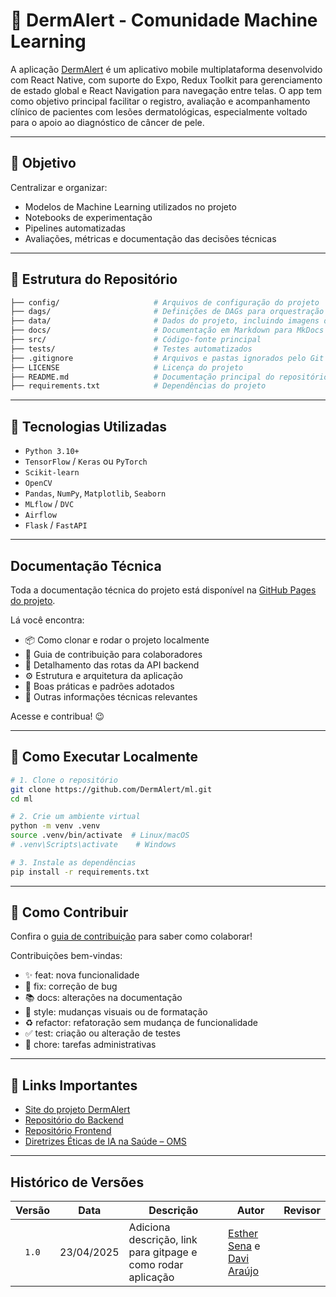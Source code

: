 
# 🤖 DermAlert - Comunidade Machine Learning

A aplicação  [DermAlert](https://github.com/DermAlert/dermalert.github.io) é um aplicativo mobile multiplataforma desenvolvido com React Native, com suporte do Expo, Redux Toolkit para gerenciamento de estado global e React Navigation para navegação entre telas. O app tem como objetivo principal facilitar o registro, avaliação e acompanhamento clínico de pacientes com lesões dermatológicas, especialmente voltado para o apoio ao diagnóstico de câncer de pele.

---

## 📌 Objetivo

Centralizar e organizar:
- Modelos de Machine Learning utilizados no projeto
- Notebooks de experimentação
- Pipelines automatizadas
- Avaliações, métricas e documentação das decisões técnicas

---

## 📁 Estrutura do Repositório

```bash
├── config/                     # Arquivos de configuração do projeto
├── dags/                       # Definições de DAGs para orquestração com Airflow
├── data/                       # Dados do projeto, incluindo imagens divididas em treino e teste
├── docs/                       # Documentação em Markdown para MkDocs
├── src/                        # Código-fonte principal
├── tests/                      # Testes automatizados
├── .gitignore                  # Arquivos e pastas ignorados pelo Git
├── LICENSE                     # Licença do projeto
├── README.md                   # Documentação principal do repositório
├── requirements.txt            # Dependências do projeto
```

---

## 🚀 Tecnologias Utilizadas

- `Python 3.10+`
- `TensorFlow` / `Keras` ou `PyTorch`
- `Scikit-learn`
- `OpenCV`
- `Pandas`, `NumPy`, `Matplotlib`, `Seaborn`
- `MLflow` / `DVC`
- `Airflow`
- `Flask` / `FastAPI`

---
## Documentação Técnica

Toda a documentação técnica do projeto está disponível na [GitHub Pages do projeto](https://www.dermalert.ai/land/dist/index.html).  

Lá você encontra:

- 📦 Como clonar e rodar o projeto localmente  
- 🚀 Guia de contribuição para colaboradores  
- 📡 Detalhamento das rotas da API backend  
- ⚙️ Estrutura e arquitetura da aplicação  
- 🧪 Boas práticas e padrões adotados  
- 📖 Outras informações técnicas relevantes

Acesse e contribua! 😉

----

## 🧪 Como Executar Localmente

```bash
# 1. Clone o repositório
git clone https://github.com/DermAlert/ml.git
cd ml

# 2. Crie um ambiente virtual
python -m venv .venv
source .venv/bin/activate  # Linux/macOS
# .venv\Scripts\activate    # Windows

# 3. Instale as dependências
pip install -r requirements.txt
```

---

## 🤝 Como Contribuir

Confira o [guia de contribuição](https://www.dermalert.ai/guia-de-contribuicao/) para saber como colaborar!

Contribuições bem-vindas:

- :sparkles: feat: nova funcionalidade
- :bug: fix: correção de bug
- :books: docs: alterações na documentação
- :art: style: mudanças visuais ou de formatação
- :recycle: refactor: refatoração sem mudança de funcionalidade
- :white_check_mark: test: criação ou alteração de testes
- :wrench: chore: tarefas administrativas

  
---


## 📎 Links Importantes

- [Site do projeto DermAlert](https://www.dermalert.ai/land/dist/index.html)
- [Repositório do Backend](https://github.com/DermAlert/dermalert-backend)
- [Repositório Frontend](https://github.com/DermAlert/dermalert-frontend)
- [Diretrizes Éticas de IA na Saúde – OMS](https://www.who.int/publications/i/item/9789240029200)

---


## Histórico de Versões

| Versão | Data | Descrição | Autor | Revisor |
| :----: | ---- | --------- | ----- | ------- |
| `1.0`  |23/04/2025| Adiciona descrição, link para gitpage e como rodar aplicação | [Esther Sena](https://github.com/esmsena) e [Davi Araújo](https://github.com/dcasseb) |   |

